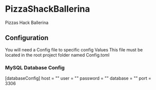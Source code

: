 # PizzaShackBallerina
Pizzas Hack Ballerina


## Configuration
You will need a Config file to specific config Values
This file must be located in the root project folder named Config.toml

### MySQL Database Config
[databaseConfig]
host = ""
user = ""
password = ""
database = ""
port = 3306
